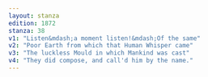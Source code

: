 ```yaml
---
layout: stanza
edition: 1872
stanza: 38
v1: "Listen&mdash;a moment listen!&mdash;Of the same"
v2: "Poor Earth from which that Human Whisper came"
v3: "The luckless Mould in which Mankind was cast"
v4: "They did compose, and call'd him by the name."
---
```


